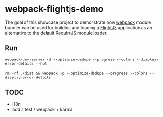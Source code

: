webpack-flightjs-demo
=====================

The goal of this showcase project to demonstrate how <a href="http://webpack.github.io/">webpack</a> module bundler can be used for building and loading a <a href="http://flightjs.github.io/">FlightJS</a> application as an alternative to the default RequireJS module loader.

Run
---

`webpack-dev-server -d --optimize-dedupe --progress --colors --display-error-details --hot`
<br/>
<br/>
`rm -rf ./dist && webpack -p --optimize-dedupe --progress --colors --display-error-details`

TODO
----
 - i18n
 - add a test / webpack + karma